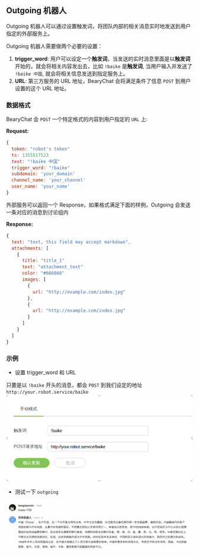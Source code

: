 ## Outgoing 机器人

Outgoing 机器人可以通过设置触发词，将团队内部的相关消息实时地发送到用户指定的外部服务上。

Outgoing 机器人需要做两个必要的设置：

1. **trigger_word**: 用户可以设定一个**触发词**，当发送的实时消息里面是以**触发词** 开始的，就会将相关内容发出去，比如 `!baike` 是**触发词**, 当用户输入并发送了 `!baike 中国`, 就会将相关信息发送到指定服务上。
2. **URL**: 第三方服务的 URL 地址，BearyChat 会将满足条件了信息 `POST` 到用户设置的这个 URL 地址。

### 数据格式

BearyChat 会 `POST` 一个特定格式的内容到用户指定的 `URL` 上:

**Request:**

``` javascript
{
  token: "robot's token"
  ts: 1355517523
  text: "!baike 中国"
  trigger_word: "!baike"
  subdomain: 'your_domain'
  channel_name: 'your_channel'
  user_name: 'your_name'
}
```

外部服务可以返回一个 Response，如果格式满足下面的样例，Outgoing 会发送一条对应的消息到讨论组内

**Response:**
``` javascript
{
  text: "text, this field may accept markdown",
  attachments: [
    {
      title: "title_1"
      text: "attachment_text"
      color: "#666666"
      images: [
        {
          url: "http://example.com/index.jpg"
        },
        {
          url: "http://example.com/index.jpg"
        }
      ]
    }
  ]
}
```

### 示例

* 设置 trigger_word 和 URL

只要是以 `!baike` 开头的消息，都会 `POST` 到我们设定的地址 `http://your.robot.service/baike`
![](/images/tutorial/outgoing_sample1.png)

* 测试一下 `outgoing`

![](/images/tutorial/outgoing_sample2.png)
